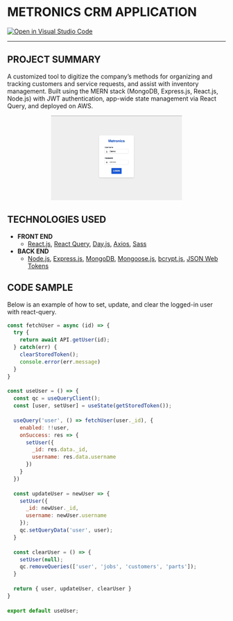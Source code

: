 # METRONICS CRM APPLICATION
[![Open in Visual Studio Code](https://open.vscode.dev/badges/open-in-vscode.svg)](https://open.vscode.dev/profjjk/metronics-crm-webapp)

[//]: # (![Licence]&#40;https://img.shields.io/github/license/profjjk/metronics-crm-webapp&#41;)

---

## PROJECT SUMMARY
A customized tool to digitize the company’s methods for organizing and tracking customers and service requests, and assist with inventory management. Built using the MERN stack (MongoDB, Express.js, React.js, Node.js) with JWT authentication, app-wide state management via React Query, and deployed on AWS.

<center>
<img src="assets/demo.gif" width="60%" height="60%"/>
</center>

## TECHNOLOGIES USED
- **FRONT END**
  - [React.js](https://reactjs.org/), [React Query](https://react-query.tanstack.com/), [Day.js](https://day.js.org/en/), [Axios](https://axios-http.com/docs/intro), [Sass](https://sass-lang.com/)
- **BACK END**
  - [Node.js](https://nodejs.org/en/),  [Express.js](https://expressjs.com/), [MongoDB](https://www.mongodb.com/), [Mongoose.js](https://mongoosejs.com/), [bcrypt.js](https://www.npmjs.com/package/bcrypt), [JSON Web Tokens](https://jwt.io/)

## CODE SAMPLE
Below is an example of how to set, update, and clear the logged-in user with react-query.
```javascript
const fetchUser = async (id) => {
  try {
    return await API.getUser(id);
  } catch(err) {
    clearStoredToken();
    console.error(err.message)
  }
}

const useUser = () => {
  const qc = useQueryClient();
  const [user, setUser] = useState(getStoredToken());

  useQuery('user', () => fetchUser(user._id), {
    enabled: !!user,
    onSuccess: res => {
      setUser({
        _id: res.data._id,
        username: res.data.username
      })
    }
  })

  const updateUser = newUser => {
    setUser({
      _id: newUser._id,
      username: newUser.username
    });
    qc.setQueryData('user', user);
  }

  const clearUser = () => {
    setUser(null);
    qc.removeQueries(['user', 'jobs', 'customers', 'parts']);
  }

  return { user, updateUser, clearUser }
}

export default useUser;
```